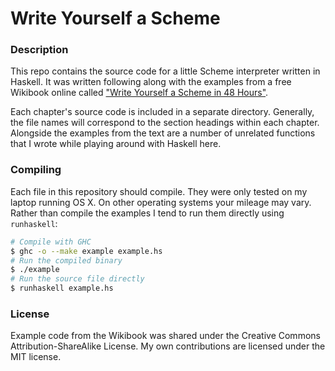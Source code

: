 # Write Yourself a Scheme

### Description

This repo contains the source code for a little Scheme interpreter written in
Haskell. It was written following along with the examples from a free Wikibook
online called ["Write Yourself a Scheme in 48 Hours"](https://en.wikibooks.org/wiki/Write_Yourself_a_Scheme_in_48_Hours).

Each chapter's source code is included in a separate directory. Generally, the
file names will correspond to the section headings within each chapter.
Alongside the examples from the text are a number of unrelated functions that I
wrote while playing around with Haskell here.

### Compiling

Each file in this repository should compile. They were only tested on my laptop
running OS X. On other operating systems your mileage may vary. Rather than
compile the examples I tend to run them directly using `runhaskell`:

```bash
# Compile with GHC
$ ghc -o --make example example.hs
# Run the compiled binary
$ ./example
# Run the source file directly
$ runhaskell example.hs
```

### License

Example code from the Wikibook was shared under the Creative Commons
Attribution-ShareAlike License. My own contributions are licensed under the MIT
license.
